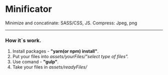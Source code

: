 # Minificator  

Minimize and concatinate:  SASS/CSS, JS.
Compress:  Jpeg, png  
___  
### How it`s work.
1) Install packages - __"yarn(or npm) install"__.
2) Put your files into _assets/yourFiles/"select type of files"._  
3) Use comand - __"gulp"__.  
4) Take your files in _assets/readyFiles/_

